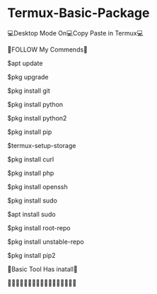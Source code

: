 # Termux-Basic-Package

💻Desktop Mode On💻Copy Paste in Termux💻

🔄FOLLOW My Commends🔄

$apt update 

$pkg upgrade

$pkg install git

$pkg install python

$pkg install python2

$pkg install pip

$termux-setup-storage

$pkg install curl

$pkg install php

$pkg install openssh

$pkg install sudo

$apt install sudo

$pkg install root-repo

$pkg install unstable-repo

$pkg install pip2

🔴Basic Tool Has inatall🔴

🔴🔴🔴🔴🔴🔴🔴🔴🔴🔴🔴🔴🔴🔴🔴🔴🔴



